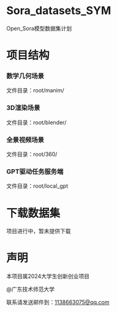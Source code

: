 # Sora_datasets_SYM

Open_Sora模型数据集计划

# 项目结构

### 数学几何场景

文件目录：root/manim/

### 3D渲染场景

文件目录：root/blender/

### 全景视频场景

文件目录：root/360/

### GPT驱动任务服务端

文件目录：root/local_gpt

# 下载数据集

项目进行中，暂未提供下载

# 声明

本项目属2024大学生创新创业项目

@广东技术师范大学

联系请发送邮件到：1138663075@qq.com
